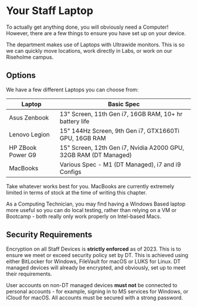 # Your Staff Laptop

To actually get anything done, you will obviously need a Computer! However, there are a few things to ensure you have set up
on your device. 

The department makes use of Laptops with Ultrawide monitors. This is so we can quickly move locations, work directly 
in Labs, or work on our Riseholme campus.

## Options

We have a few different Laptops you can choose from:

| Laptop            | Basic Spec                                                       |
|-------------------|------------------------------------------------------------------|
| Asus Zenbook      | 13" Screen, 11th Gen i7, 16GB RAM, 10+ hr battery life           |
| Lenovo Legion     | 15" 144Hz Screen, 9th Gen i7, GTX1660Ti GPU, 16GB RAM            |
| HP ZBook Power G9 | 15" Screen, 12th Gen i7, Nvidia A2000 GPU, 32GB RAM (DT Managed) |
| MacBooks          | Various Spec - M1 (DT Managed), i7 and i9 Configs                |

Take whatever works best for you. MacBooks are currently extremely limited in terms of stock at the time of writing this chapter.

As a Computing Technician, you may find having a Windows Based laptop more useful so you can do local testing, rather than
relying on a VM or Bootcamp - both really only work properly on Intel-based Macs.

## Security Requirements

Encryption on all Staff Devices is **strictly enforced** as of 2023. This is to ensure we meet or exceed security policy
set by DT. This is achieved using either BitLocker for Windows, FileVault for macOS or LUKS for Linux. 
DT managed devices will already be encrypted, and obviously, set up to meet their requirements.

User accounts on non-DT managed devices **must not** be connected to personal accounts - for example, signing in to 
MS services for Windows, or iCloud for macOS. All accounts must be secured with a strong password.